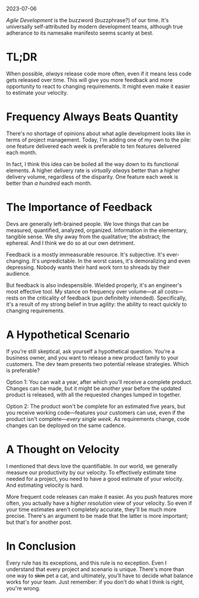 2023-07-06

*Agile Development* is the buzzword (buzzphrase?) of our time. It's universally self-attributed by modern development teams, although true adherance to its namesake manifesto seems scanty at best.

# TL;DR

When possible, *always* release code more often, even if it means less code gets released over time. This will give you more feedback and more opportunity to react to changing requirements. It might even make it easier to estimate your velocity.

# Frequency Always Beats Quantity

There's no shortage of opinions about what agile development looks like in terms of project management. Today, I'm adding one of my own to the pile: one feature delivered each week is preferable to ten features delivered each month.

In fact, I think this idea can be boiled all the way down to its functional elements. A higher delivery rate is *virtually always* better than a higher delivery volume, regardless of the disparity. One feature each week is better than *a hundred* each month.

# The Importance of Feedback

Devs are generally left-brained people. We love things that can be measured, quantified, analyzed, organized. Information in the elementary, tangible sense. We shy away from the qualitative; the abstract; the ephereal. And I think we do so at our own detriment.

Feedback is a mostly immeasurable resource. It's subjective. It's ever-changing. It's unpredictable. In the worst cases, it's demoralizing and even depressing. Nobody wants their hard work torn to shreads by their audience.

But feedback is also indespensible. Wielded properly, it's an engineer's most effective tool. My stance on frequency over volume—at all costs—rests on the criticality of feedback (pun definitelty intended). Specifically, it's a result of my strong belief in true agility: the ability to react quickly to changing requirements.

# A Hypothetical Scenario

If you're still skeptical, ask yourself a hypothetical question. You're a business owner, and you want to release a new product family to your customers. The dev team presents two potential release strategies. Which is preferable? 

Option 1: You can wait a year, after which you'll receive a complete product. Changes can be made, but it might be another year before the updated product is released, with all the requested changes lumped in together.

Option 2: The product won't be complete for an estimated five years, but you receive working code—features your customers can use, even if the product isn't complete—*every single week*. As requirements change, code changes can be deployed on the same cadence.

# A Thought on Velocity

I mentioned that devs love the quantifiable. In our world, we generally measure our productivity by our velocity. To effectively estimate time needed for a project, you need to have a good estimate of your velocity. And estimating velocity is hard.

More frequent code releases can make it easier. As you push features more often, you actually have a *higher resolution* view of your velocity. So even if your time estimates aren't completely accurate, they'll be much more precise. There's an argument to be made that the latter is more important; but that's for another post.

# In Conclusion

Every rule has its exceptions, and this rule is no exception. Even I understand that every project and scenario is unique. There's more than one way to ~~skin~~ pet a cat, and ultimately, you'll have to decide what balance works for your team. Just remember: if you don't do what I think is right, you're wrong.